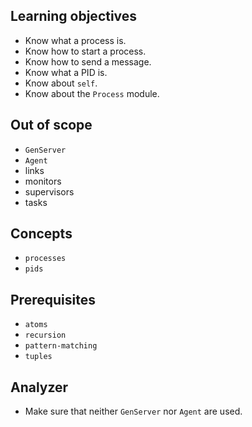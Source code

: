 ## Learning objectives

- Know what a process is.
- Know how to start a process.
- Know how to send a message.
- Know what a PID is.
- Know about `self`.
- Know about the `Process` module.

## Out of scope

- `GenServer`
- `Agent`
- links
- monitors
- supervisors
- tasks

## Concepts

- `processes`
- `pids`

## Prerequisites

- `atoms`
- `recursion`
- `pattern-matching`
- `tuples`

## Analyzer

- Make sure that neither `GenServer` nor `Agent` are used.
